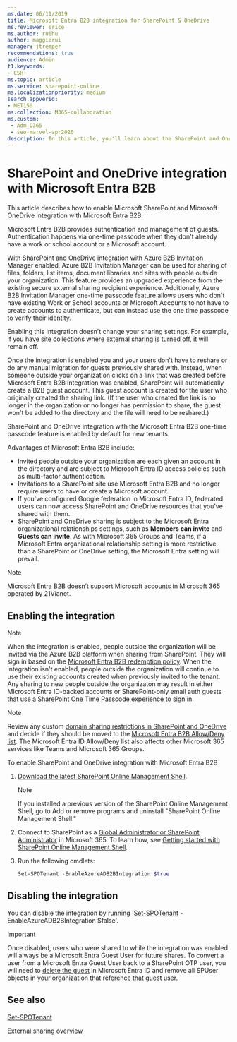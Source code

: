 ```yaml
---
ms.date: 06/11/2019
title: Microsoft Entra B2B integration for SharePoint & OneDrive
ms.reviewer: srice
ms.author: ruihu
author: maggierui
manager: jtremper
recommendations: true
audience: Admin
f1.keywords:
- CSH
ms.topic: article
ms.service: sharepoint-online
ms.localizationpriority: medium
search.appverid:
- MET150
ms.collection: M365-collaboration
ms.custom:
 - Adm_O365
 - seo-marvel-apr2020
description: In this article, you'll learn about the SharePoint and OneDrive integration with Microsoft Entra B2B.
---
```


# SharePoint and OneDrive integration with Microsoft Entra B2B 

This article describes how to enable Microsoft SharePoint and Microsoft OneDrive integration with Microsoft Entra B2B.

Microsoft Entra B2B provides authentication and management of guests. Authentication happens via one-time passcode when they don't already have a work or school account or a Microsoft account.

With SharePoint and OneDrive integration with Azure B2B Invitation Manager enabled, Azure B2B Invitation Manager can be used for sharing of files, folders, list items, document libraries and sites with people outside your organization. This feature provides an upgraded experience from the existing secure external sharing recipient experience. Additionally, Azure B2B Invitation Manager one-time passcode feature allows users who don't have existing Work or School accounts or Microsoft Accounts to not have to create accounts to authenticate, but can instead use the one time passcode to verify their identity.

Enabling this integration doesn't change your sharing settings. For example, if you have site collections where external sharing is turned off, it will remain off.

Once the integration is enabled you and your users don't have to reshare or do any manual migration for guests previously shared with. Instead, when someone outside your organization clicks on a link that was created before Microsoft Entra B2B integration was enabled, SharePoint will automatically create a B2B guest account. This guest account is created for the user who originally created the sharing link. (If the user who created the link is no longer in the organization or no longer has permission to share, the guest won't be added to the directory and the file will need to be reshared.)

SharePoint and OneDrive integration with the Microsoft Entra B2B one-time passcode feature is enabled by default for new tenants.

Advantages of Microsoft Entra B2B include:
- Invited people outside your organization are each given an account in the directory and are subject to Microsoft Entra ID access policies such as multi-factor authentication.
- Invitations to a SharePoint site use Microsoft Entra B2B and no longer require users to have or create a Microsoft account.
- If you've configured Google federation in Microsoft Entra ID, federated users can now access SharePoint and OneDrive resources that you've shared with them.
- SharePoint and OneDrive sharing is subject to the Microsoft Entra organizational relationships settings, such as **Members can invite** and **Guests can invite**. As with Microsoft 365 Groups and Teams, if a Microsoft Entra organizational relationship setting is more restrictive than a SharePoint or OneDrive setting, the Microsoft Entra setting will prevail.

> [!NOTE]
> Microsoft Entra B2B doesn’t support Microsoft accounts in Microsoft 365 operated by 21Vianet.

## Enabling the integration

 > [!NOTE]
 > When the integration is enabled, people outside the organization will be invited via the Azure B2B platform when sharing from SharePoint. They will sign in based on the [Microsoft Entra B2B redemption policy](/azure/active-directory/external-identities/redemption-experience#invitation-redemption-flow).
> When the integration isn't enabled, people outside the organization will continue to use their existing accounts created when previously invited to the tenant. Any sharing to new people outside the organizaton may result in either Microsoft Entra ID-backed accounts or SharePoint-only email auth guests that use a SharePoint One Time Passcode experience to sign in.

 >[!NOTE]
 > Review any custom [domain sharing restrictions in SharePoint and OneDrive](/sharepoint/restricted-domains-sharing) and decide if they should be moved to the [Microsoft Entra B2B Allow/Deny list](/azure/active-directory/external-identities/allow-deny-list). The Microsoft Entra ID Allow/Deny list also affects other Microsoft 365 services like Teams and Microsoft 365 Groups.

To enable SharePoint and OneDrive integration with Microsoft Entra B2B

1. [Download the latest SharePoint Online Management Shell](https://go.microsoft.com/fwlink/p/?LinkId=255251).

    > [!NOTE]
    > If you installed a previous version of the SharePoint Online Management Shell, go to Add or remove programs and uninstall "SharePoint Online Management Shell." 

2. Connect to SharePoint as a [Global Administrator or SharePoint Administrator](./sharepoint-admin-role.md) in Microsoft 365. To learn how, see [Getting started with SharePoint Online Management Shell](/powershell/sharepoint/sharepoint-online/connect-sharepoint-online).

3. Run the following cmdlets:

   ```PowerShell
   Set-SPOTenant -EnableAzureADB2BIntegration $true
   ```

## Disabling the integration

You can disable the integration by running '[Set-SPOTenant](/powershell/module/sharepoint-online/Set-SPOTenant) -EnableAzureADB2BIntegration $false'. 

> [!Important]
> Once disabled, users who were shared to while the integration was enabled will always be a Microsoft Entra Guest User for future shares. To convert a user from a Microsoft Entra Guest User back to a SharePoint OTP user, you will need to [delete the guest](/sharepoint/remove-users#delete-a-guest-from-the-microsoft-365-admin-center) in Microsoft Entra ID and remove all SPUser objects in your organization that reference that guest user.  

## See also

[Set-SPOTenant](/powershell/module/sharepoint-online/set-spotenant)

[External sharing overview](./external-sharing-overview.md)
